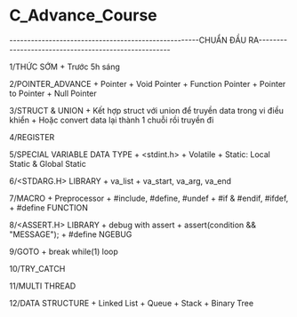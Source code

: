 # C_Advance_Course

-----------------------------------------------------CHUẨN ĐẦU RA-----------------------------------------------------

  1/THỨC SỚM
    + Trước 5h sáng
  
  2/POINTER_ADVANCE
    + Pointer
    + Void Pointer
    + Function Pointer
    + Pointer to Pointer
    + Null Pointer
    
  3/STRUCT & UNION
    + Kết hợp struct với union để truyền data trong vi điều khiển
    + Hoặc convert data lại thành 1 chuỗi rồi truyền đi
    
  4/REGISTER
  
  5/SPECIAL VARIABLE DATA TYPE
    + <stdint.h>
    + Volatile
    + Static: Local Static & Global Static
  
  6/<STDARG.H> LIBRARY
    + va_list
    + va_start, va_arg, va_end
    
  7/MACRO
    + Preprocessor
    + #include, #define, #undef
    + #if & #endif, #ifdef,
    + #define FUNCTION
    
  8/<ASSERT.H> LIBRARY
    + debug with assert
    + assert(condition && "MESSAGE");
    + #define NGEBUG
    
  9/GOTO
    + break while(1) loop
    
  10/TRY_CATCH
  
  11/MULTI THREAD
  
  12/DATA STRUCTURE
    + Linked List
    + Queue
    + Stack
    + Binary Tree
